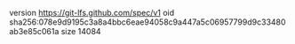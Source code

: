 version https://git-lfs.github.com/spec/v1
oid sha256:078e9d9195c3a8a4bbc6eae94058c9a447a5c06957799d9c33480ab3e85c061a
size 14084
